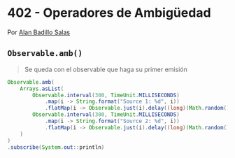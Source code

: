 # 402 - Operadores de Ambigüedad

Por [Alan Badillo Salas](https://www.nomadacode.com)

## `Observable.amb()`

> Se queda con el observable que haga su primer emisión

```java
Observable.amb(
    Arrays.asList(
        Observable.interval(300, TimeUnit.MILLISECONDS)
            .map(i -> String.format("Source 1: %d", i))
            .flatMap(i -> Observable.just(i).delay((long)(Math.random() * 100), TimeUnit.MILLISECONDS)),
        Observable.interval(300, TimeUnit.MILLISECONDS)
            .map(i -> String.format("Source 2: %d", i))
            .flatMap(i -> Observable.just(i).delay((long)(Math.random() * 100), TimeUnit.MILLISECONDS))
    )
)
.subscribe(System.out::println)
```